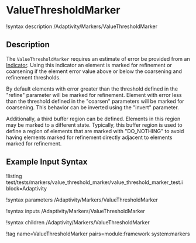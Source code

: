 # ValueThresholdMarker

!syntax description /Adaptivity/Markers/ValueThresholdMarker

## Description

The `ValueThresholdMarker` requires an estimate of error
be provided from an [Indicator](/Indicators/index.md). Using this
indicator an element is marked for refinement or coarsening if the
element error value above or below the coarsening and refinement
thresholds.

By default elements with error greater than the threshold defined in
the "refine" parameter will be marked for refinement. Element with
error less than the threshold defined in the "coarsen" parameters will
be marked for coarsening. This behavior can be inverted using the
"invert" parameter.

Additionally, a third buffer region can be defined. Elements in this
region may be marked to a different state. Typically, this buffer
region is used to define a region of elements that are marked with
"DO_NOTHING" to avoid having elements marked for refinement directly
adjacent to elements marked for refinement.

## Example Input Syntax

!listing test/tests/markers/value_threshold_marker/value_threshold_marker_test.i block=Adaptivity

!syntax parameters /Adaptivity/Markers/ValueThresholdMarker

!syntax inputs /Adaptivity/Markers/ValueThresholdMarker

!syntax children /Adaptivity/Markers/ValueThresholdMarker

!tag name=ValueThresholdMarker pairs=module:framework system:markers
